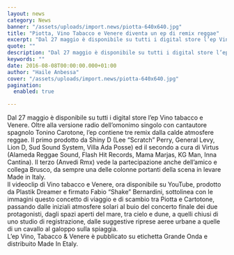 ```yaml
---
layout: news
category: News
banner: "/assets/uploads/import.news/piotta-640x640.jpg"
title: "Piotta, Vino Tabacco e Venere diventa un ep di remix reggae"
excerpt: "Dal 27 maggio è disponibile su tutti i digital store l’ep Vino tabacco e Venere. Oltre alla versione radio dell’omonimo singolo con cantautore spagnolo Tonino Carotone, l’ep contiene tre remix dalla calde atmosfere reggae. Il primo prodotto da Shiny D (Lee “Scratch” Perry, General Levy, Lion D, Sud Sound System, Villa Ada Posse) ed il [&hellip"
quote: ""
description: "Dal 27 maggio è disponibile su tutti i digital store l’ep Vino tabacco e Venere. Oltre alla versione radio dell’omonimo singolo con cantautore spagnolo Tonino Carotone, l’ep contiene tre remix dalla calde atmosfere reggae. Il primo prodotto da Shiny D (Lee “Scratch” Perry, General Levy, Lion D, Sud Sound System, Villa Ada Posse) ed il [&hellip"
keywords: ""
date: 2016-08-08T00:00:00.000+01:00
author: "Haile Anbessa"
cover: "/assets/uploads/import.news/piotta-640x640.jpg"
pagination:
  enabled: true

---
```


  
Dal 27 maggio è disponibile su tutti i digital store l’ep Vino tabacco e Venere. Oltre alla versione radio dell’omonimo singolo con cantautore spagnolo Tonino Carotone, l’ep contiene tre remix dalla calde atmosfere reggae. Il primo prodotto da Shiny D (Lee “Scratch” Perry, General Levy, Lion D, Sud Sound System, Villa Ada Posse) ed il secondo a cura di Virtus (Alameda Reggae Sound, Flash Hit Records, Mama Marjas, KG Man, Inna Cantina). Il terzo (Anvedi Rmx) vede la partecipazione anche dell’amico e collega Brusco, da sempre una delle colonne portanti della scena in levare Made in Italy.  
Il videoclip di Vino tabacco e Venere, ora disponibile su YouTube, prodotto da Plastik Dreamer e firmato Fabio “Shake” Bernardini, sottolinea con le immagini questo concetto di viaggio e di scambio tra Piotta e Cartotone, passando dalle iniziali atmosfere solari al buio del concerto finale dei due protagonisti, dagli spazi aperti del mare, tra cielo e dune, a quelli chiusi di uno studio di registrazione, dalle suggestive riprese aeree urbane a quelle di un cavallo al galoppo sulla spiaggia.  
L’ep Vino, Tabacco & Venere è pubblicato su etichetta Grande Onda e distribuito Made In Etaly.